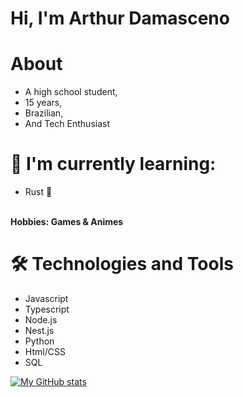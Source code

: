 # Hi, I'm Arthur Damasceno 

# About
- A high school student,
- 15 years,
- Brazilian,
- And Tech Enthusiast

# 🌱 I'm currently learning:
- Rust 🦀
<br>
<strong>Hobbies: Games & Animes</strong>

# 🛠️ Technologies and Tools

- Javascript
- Typescript
- Node.js
- Nest.js
- Python
- Html/CSS
- SQL

[![My GitHub stats](https://github-readme-stats.vercel.app/api?username=arthur-damasceno&theme=dark)](https://github.com/arthur-damasceno/arthur-damasceno)
